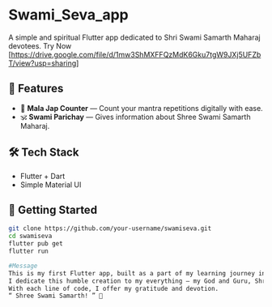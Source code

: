 # Swami_Seva_app
A simple and spiritual Flutter app dedicated to Shri Swami Samarth Maharaj devotees.
Try Now [https://drive.google.com/file/d/1mw3ShMXFFQzMdK6Gku7tgW9JXj5UFZbT/view?usp=sharing]

## 📱 Features

- 📿 **Mala Jap Counter** — Count your mantra repetitions digitally with ease.
- 🕉️ **Swami Parichay** —   Gives information about Shree Swami Samarth Maharaj. 


## 🛠️ Tech Stack

- Flutter + Dart
- Simple Material UI


## 🚀 Getting Started

```bash
git clone https://github.com/your-username/swamiseva.git
cd swamiseva
flutter pub get
flutter run

#Message
This is my first Flutter app, built as a part of my learning journey in app development.
I dedicate this humble creation to my everything — my God and Guru, Shree Swami Samarth Maharaj.
With each line of code, I offer my gratitude and devotion.
“ Shree Swami Samarth! ” 🙏

